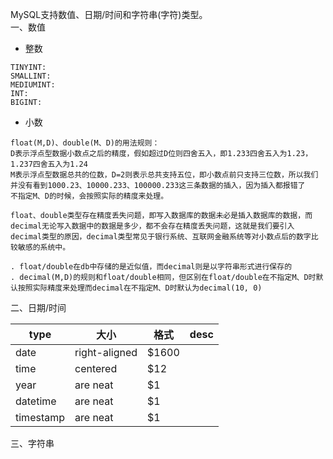 MySQL支持数值、日期/时间和字符串(字符)类型。 </br>
一、数值 </br>

- 整数
```
TINYINT:
SMALLINT:
MEDIUMINT:
INT:
BIGINT:
```

- 小数 </br>
```
float(M,D)、double(M、D)的用法规则：
D表示浮点型数据小数点之后的精度，假如超过D位则四舍五入，即1.233四舍五入为1.23，1.237四舍五入为1.24
M表示浮点型数据总共的位数，D=2则表示总共支持五位，即小数点前只支持三位数，所以我们并没有看到1000.23、10000.233、100000.233这三条数据的插入，因为插入都报错了
不指定M、D的时候，会按照实际的精度来处理。

float、double类型存在精度丢失问题，即写入数据库的数据未必是插入数据库的数据，而decimal无论写入数据中的数据是多少，都不会存在精度丢失问题，这就是我们要引入decimal类型的原因，decimal类型常见于银行系统、互联网金融系统等对小数点后的数字比较敏感的系统中。

. float/double在db中存储的是近似值，而decimal则是以字符串形式进行保存的
. decimal(M,D)的规则和float/double相同，但区别在float/double在不指定M、D时默认按照实际精度来处理而decimal在不指定M、D时默认为decimal(10, 0)

```



二、日期/时间

|type         | 大小           | 格式  | desc  |
| ------------- | --- | ---------- |---------- |
| date      | right-aligned | $1600 |  |
| time      | centered      |   $12 |  |
| year | are neat      |    $1 |  |
| datetime | are neat      |    $1 |  |
| timestamp | are neat      |    $1 |  |



三、字符串

